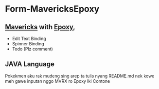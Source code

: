 # Form-MavericksEpoxy

## [Mavericks](https://github.com/airbnb/MvRx) with [Epoxy](https://github.com/airbnb/epoxy),
  - Edit Text Binding 
  - Spinner Binding
  - Todo (Plz comment)
## JAVA Language
Pokekmen aku rak mudeng sing arep ta tulis nyang README.md nek kowe meh gawe inputan nggo MVRX ro Epoxy Iki Contone
